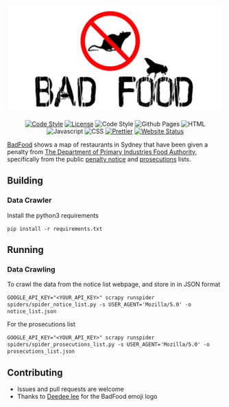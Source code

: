 <div align="center">

[![BadFood](images/badfood.png)](https://badfood.theden.sh)

[![Code Style](https://img.shields.io/badge/contributions-welcome-brightgreen.svg?style=flat-square)](https://github.com/TheDen/badfood/issues)
[![License](https://img.shields.io/github/license/theden/badfood?style=flat-square)](/LICENSE)
![Code Style](https://img.shields.io/badge/code%20style-black-000000.svg?style=flat-square)
![Github Pages](https://img.shields.io/badge/GitHub%20Pages-%23222222?style=flat-square&logo=github&logoColor=white)
![HTML](https://img.shields.io/badge/HTML-%23E34F26?style=flat-square&logo=html5&logoColor=white)
![Javascript](https://img.shields.io/badge/javascript-%23F7DF1E?style=flat-square&logo=javascript&logoColor=black)
![CSS](https://img.shields.io/badge/CSS-%231572B6?style=flat-square&logo=CSS3&logoColor=white)
[![Prettier](https://img.shields.io/badge/Prettier-%23F7B93E.svg?style=flat-square&logo=prettier&logoColor=black)](https://github.com/prettier/prettier)
[![Website Status](https://img.shields.io/website?label=badfood.theden.sh&style=flat-square&url=https%3A%2F%2Fbadfood.theden.sh%2F)](https://badfood.theden.sh/)

</div>

[BadFood](http://badfood.theden.sh) shows a map of restaurants in Sydney that have been given a penalty from [The Department of Primary Industries Food Authority](http://www.foodauthority.nsw.gov.au/), specifically from the public [penalty notice](http://www.foodauthority.nsw.gov.au/penalty-notices/default.aspx?template=results) and [prosecutions](http://www.foodauthority.nsw.gov.au/offences/prosecutions) lists.

## Building

### Data Crawler

Install the python3 requirements

```shell
pip install -r requirements.txt
```

## Running

### Data Crawling

To crawl the data from the notice list webpage, and store in in JSON format

```shell
GOOGLE_API_KEY="<YOUR_API_KEY>" scrapy runspider spiders/spider_notice_list.py -s USER_AGENT='Mozilla/5.0' -o notice_list.json
```

For the prosecutions list

```shell
GOOGLE_API_KEY="<YOUR_API_KEY>" scrapy runspider spiders/spider_prosecutions_list.py -s USER_AGENT='Mozilla/5.0' -o prosecutions_list.json
```

## Contributing

- Issues and pull requests are welcome
- Thanks to [Deedee lee](http://github.com/deedeedeeps) for the BadFood emoji logo
